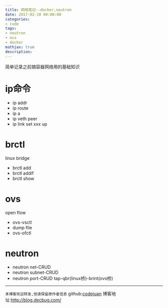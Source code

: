 ```yaml
---
title: 网络笔记--docker,neutron
date: 2017-02-10 00:00:00
categories:
- code
tags: 
- neutron
- ovs
- docker
mathjax: true
description: 
---
```


简单记录之前搞容器网络用的基础知识
<!--more-->

# ip命令
- ip addr
- ip route
- ip a
- ip veth peer
- ip link set xxx up

# brctl
linux bridge
- brctl add
- brctl addif
- brctl show

# ovs
open flow
- ovs-vsctl
- dump file
- ovs-ofctl

# neutron
- neutron net-CRUD
- neutron subnet-CRUD
- neutron port-CRUD
tap-qbr(linux桥)-brint(ovs桥)

----------------------------

`本博客欢迎转发,但请保留原作者信息`
github:[codejuan](https://github.com/CodeJuan)
博客地址:http://blog.decbug.com/


